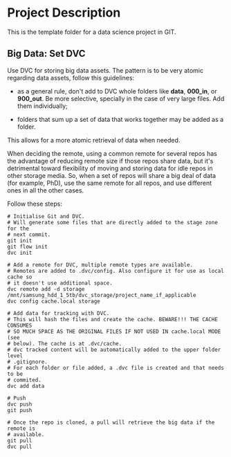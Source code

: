# Project Description

This is the template folder for a data science project in GIT.


## Big Data: Set DVC

Use DVC for storing big data assets. The pattern is to be very atomic regarding data assets, follow this guidelines:

- as a general rule, don't add to DVC whole folders like **data**, **000_in**, or **900_out**. Be more selective, specially in the case of very large files. Add them individually;

- folders that sum up a set of data that works together may be added as a folder.

This allows for a more atomic retrieval of data when needed.

When deciding the remote, using a common remote for several repos has the advantage of reducing remote size if those repos share data, but it's detrimental toward flexibility of moving and storing data for idle repos in other storage media. So, when a set of repos will share a big deal of data (for example, PhD), use the same remote for all repos, and use different ones in all the other cases.

Follow these steps:

```Shell
# Initialise Git and DVC.
# Will generate some files that are directly added to the stage zone for the
# next commit.
git init
git flow init
dvc init

# Add a remote for DVC, multiple remote types are available.
# Remotes are added to .dvc/config. Also configure it for use as local cache so
# it doesn't use additional space.
dvc remote add -d storage /mnt/samsung_hdd_1_5tb/dvc_storage/project_name_if_applicable
dvc config cache.local storage

# Add data for tracking with DVC.
# This will hash the files and create the cache. BEWARE!!! THE CACHE CONSUMES
# SO MUCH SPACE AS THE ORIGINAL FILES IF NOT USED IN cache.local MODE (see
# below). The cache is at .dvc/cache.
# dvc tracked content will be automatically added to the upper folder level
# .gitignore.
# For each folder or file added, a .dvc file is created and that needs to be
# commited.
dvc add data

# Push
dvc push
git push

# Once the repo is cloned, a pull will retrieve the big data if the remote is
# available.
git pull
dvc pull
```
